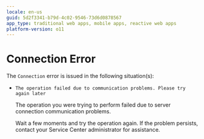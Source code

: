 ```yaml
---
locale: en-us
guid: 5d2f3341-b79d-4c02-9546-73d6d0878567
app_type: traditional web apps, mobile apps, reactive web apps
platform-version: o11
---
```


# Connection Error

The `Connection` error is issued in the following situation(s):

* `The operation failed due to communication problems. Please try again later`
  
    The operation you were trying to perform failed due to server connection communication problems.

    Wait a few moments and try the operation again. If the problem persists, contact your Service Center administrator for assistance.

